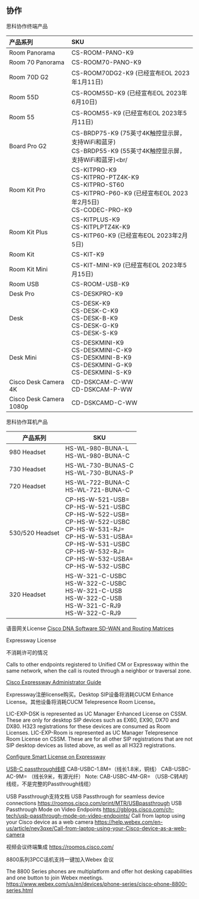 ## 协作



思科协作终端产品

| 产品系列                | SKU                                                          |
| :---------------------- | :----------------------------------------------------------- |
| Room Panorama           | CS-ROOM-PANO-K9                                              |
| Room 70 Panorama        | CS-ROOM70-PANO-K9                                            |
| Room 70D G2             | CS-ROOM70DG2-K9  (已经宣布EOL  2023年1月11日)                |
| Room 55D                | CS-ROOM55D-K9  (已经宣布EOL  2023年6月10日)                  |
| Room 55                 | CS-ROOM55-K9  (已经宣布EOL  2023年5月11日)                   |
| Board Pro G2            | CS-BRDP75-K9  (75英寸4K触控显示屏，支持WiFi和蓝牙)<br/>CS-BRDP55-K9  (55英寸4K触控显示屏，支持WiFi和蓝牙)<br/ |
| Room Kit Pro            | CS-KITPRO-K9<br/>CS-KITPRO-PTZ4K-K9<br/>CS-KITPRO-ST60<br/>CS-KITPRO-P60-K9  (已经宣布EOL  2023年2月5日)<br/>CS-CODEC-PRO-K9 |
| Room Kit Plus           | CS-KITPLUS-K9<br/>CS-KITPLPTZ4K-K9<br/>CS-KITP60-K9 (已经宣布EOL  2023年2月5日) |
| Room Kit                | CS-KIT-K9                                                    |
| Room Kit Mini           | CS-KIT-MINI-K9  (已经宣布EOL  2023年5月15日)                 |
| Room USB                | CS-ROOM-USB-K9                                               |
| Desk Pro                | CS-DESKPRO-K9                                                |
| Desk<br/>               | CS-DESK-K9<br/>CS-DESK-C-K9 <br/>CS-DESK-B-K9<br/>CS-DESK-G-K9<br/>CS-DESK-S-K9 |
| Desk Mini               | CS-DESKMINI-K9<br/>CS-DESKMINI-C-K9<br/>CS-DESKMINI-B-K9<br/>CS-DESKMINI-G-K9<br/>CS-DESKMINI-S-K9 |
| Cisco Desk Camera 4K    | CD-DSKCAM-C-WW<br/>CD-DSKCAM-P-WW                            |
| Cisco Desk Camera 1080p | CD-DSKCAMD-C-WW                                              |



思科协作耳机产品

| 产品系列        | SKU                                                          |
| --------------- | ------------------------------------------------------------ |
| 980 Headset     | HS-WL-980-BUNA-L<br/>HS-WL-980-BUNA-C                        |
| 730 Headset     | HS-WL-730-BUNAS-C<br/>HS-WL-730-BUNAS-P                      |
| 720 Headset     | HS-WL-722-BUNA-C<br/>HS-WL-721-BUNA-C                        |
| 530/520 Headset | CP-HS-W-521-USB=<br/>CP-HS-W-521-USBC<br/>CP-HS-W-522-USB=<br/>CP-HS-W-522-USBC<br/>CP-HS-W-531-RJ=<br/>CP-HS-W-531-USBA=<br/>CP-HS-W-531-USBC<br/>CP-HS-W-532-RJ=<br/>CP-HS-W-532-USBA=<br/>CP-HS-W-532-USBC |
| 320 Headset     | HS-W-321-C-USBC<br/>HS-W-322-C-USBC<br/>HS-W-321-C-USB<br/>HS-W-322-C-USB<br/>HS-W-321-C-RJ9<br/>HS-W-322-C-RJ9 |



语音网关License [Cisco DNA Software SD-WAN and Routing Matrices](https://www.cisco.com/c/m/en_us/products/software/sd-wan-routing-matrix.html)

Expressway License 

不消耗许可的情况

Calls to other endpoints registered to Unified CM or Expressway within the same network, when the call is routed through a neighbor or traversal zone.

[Cisco Expressway Administrator Guide](https://www.cisco.com/c/en/us/td/docs/voice_ip_comm/expressway/admin_guide/X15-0/exwy_b_cisco-expressway-administrator-guide-x15/exwy_m_call-types-and-licensing.html)

Expressway注册license购买。Desktop SIP设备将消耗CUCM Enhance License。其他设备将消耗CUCM Telepresence Room License。

LIC-EXP-DSK is represented as UC Manager Enhanced License on CSSM. These are only for desktop SIP devices such as EX60, EX90, DX70 and DX80. H323 registrations for these devices are consumed as Room Licenses.
LIC-EXP-Room is represented as UC Manager Telepresence Room License on CSSM. These are for all other SIP registrations that are not SIP desktop devices as listed above, as well as all H323 registrations.

[Configure Smart License on Expressway](https://www.cisco.com/c/en/us/support/docs/unified-communications/expressway/215633-configuring-smart-licensing-on-cisco-exp.html)



[USB-C passthrough线缆](https://www.cisco.com/c/en/us/products/collateral/collaboration-endpoints/collaboration-peripherals/usb-c-cables-ds.pdf)
CAB-USBC-1.8M=（线长1.8米，铜线）
CAB-USBC-AC-9M= （线长9米，有源光纤）
Note: CAB-USBC-4M-GR=  （USB-C转A的线缆，不是完整的Passthrough线缆）



USB Passthrough支持文档
USB Passthrough for seamless device connections
https://roomos.cisco.com/print/MTR/USBpassthrough
USB Passthrough Mode on Video Endpoints
https://gblogs.cisco.com/ch-tech/usb-passthrough-mode-on-video-endpoints/
Call from laptop using your Cisco device as a web camera
https://help.webex.com/en-us/article/ney3qxe/Call-from-laptop-using-your-Cisco-device-as-a-web-camera

视频会议终端集成
https://roomos.cisco.com/



8800系列3PCC话机支持一键加入Webex 会议

The 8800 Series phones are multiplatform and offer hot desking capabilities and one button to join Webex meetings. 
https://www.webex.com/us/en/devices/phone-series/cisco-phone-8800-series.html


